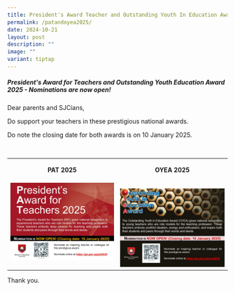 ```yaml
---
title: President's Award Teacher and Outstanding Youth In Education Award 2025
permalink: /patandoyea2025/
date: 2024-10-21
layout: post
description: ""
image: ""
variant: tiptap
---
```

<h5>President's Award for Teachers and Outstanding Youth Education Award 2025 - Nominations are now open!</h5>
<p>Dear parents and SJCians,</p>
<p>Do support your teachers in these prestigious national awards.</p>
<p>Do note the closing date for both awards is on 10 January 2025.</p>
<p>&nbsp;</p>
<table style="minWidth: 50px">
<colgroup>
<col>
<col>
</colgroup>
<tbody>
<tr>
<th rowspan="1" colspan="1">
<p>PAT 2025</p>
</th>
<th rowspan="1" colspan="1">
<p>OYEA 2025</p>
</th>
</tr>
<tr>
<td rowspan="1" colspan="1">
<div class="isomer-image-wrapper">
<img style="width: 100%" height="auto" width="100%" alt="" src="/images/News and Events/Announcements/pat_2025.jpg">
</div>
<p></p>
</td>
<td rowspan="1" colspan="1">
<p></p>
<div class="isomer-image-wrapper">
<img style="width: 100%" height="auto" width="100%" alt="" src="/images/News and Events/Announcements/oyea_2025.jpg">
</div>
</td>
</tr>
</tbody>
</table>
<p>Thank you.</p>